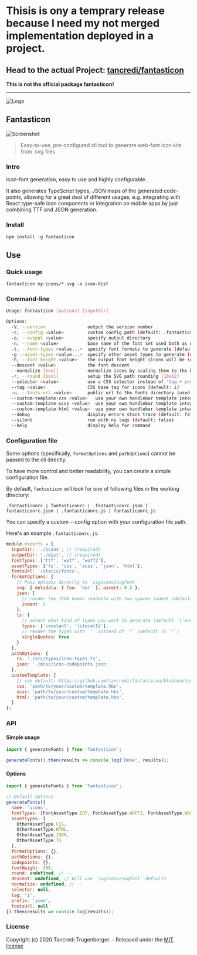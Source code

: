 # Thisis is ony a temprary release because I need my not merged implementation deployed in a project. 

## Head to the actual Project: [tancredi/fantasticon](https://github.com/tancredi/fantasticon)

**This is not the official package fantasticon!**

---

![Logo](assets/logo.png)

## Fantasticon

![Screenshot](assets/screenshot.png)

> Easy-to-use, pre-configured cli tool to generate web-font icon kits from .svg files

### Intro

Icon-font generation, easy to use and highly configurable.

It also generates TypeScript types, JSON maps of the generated code-points, allowing for a great deal of different usages, e.g. integrating with React type-safe icon components or integration on mobile apps by just combining TTF and JSON generation.

### Install

```
npm install -g fantasticon
```

## Use

### Quick usage

```
fantasticon my-icons/*.svg -o icon-dist
```

### Command-line

```bash
Usage: fantasticon [options] [inputDir]

Options:
  -V, --version                output the version number
  -c, --config <value>         custom config path (default: .fantasticonrc | fantasticonrc | .fantasticonrc.json | fantasticonrc.json | .fantasticonrc.js | fantasticonrc.js)
  -o, --output <value>         specify output directory
  -n, --name <value>           base name of the font set used both as default asset name and classname prefix (default: icons)
  -t, --font-types <value...>  specify font formats to generate (default: eot, woff2, woff, available: eot, woff2, woff, ttf, svg)
  -g --asset-types <value...>  specify other asset types to generate (default: css, html, json, ts, available: css, html, json, ts)
  -h, --font-height <value>    the output font height (icons will be scaled so the highest has this height) (default: 300)
  --descent <value>            the font descent
  --normalize [bool]           normalize icons by scaling them to the height of the highest icon
  -r, --round [bool]           setup the SVG path rounding [10e12]
  --selector <value>           use a CSS selector instead of 'tag + prefix' (default: null)
  --tag <value>                CSS base tag for icons (default: i)
  -u, --fonts-url <value>      public url to the fonts directory (used in the generated CSS)
  --custom-template-css <value>   use your own handlebar template intead of the default one
  --custom-template-scss <value>  use your own handlebar template intead of the default one
  --custom-template-html <value>  use your own handlebar template intead of the default one
  --debug                      display errors stack trace (default: false)
  --silent                     run with no logs (default: false)
  --help                       display help for command
```

### Configuration file

Some options (specifically, `formatOptions` and `pathOptions`) cannot be passed to the cli directly.

To have more control and better readability, you can create a simple configuration file.

By default, `fantasticon` will look for one of following files in the working directory:

```
.fantasticonrc | fantasticonrc | .fantasticonrc.json | fantasticonrc.json | .fantasticonrc.js | fantasticonrc.js
```

You can specify a custom --config option with your configuration file path.

Here's an example `.fantasticonrc.js`:

```js
module.exports = {
  inputDir: './icons', // (required)
  outputDir: './dist', // (required)
  fontTypes: ['ttf', 'woff', 'woff2'],
  assetTypes: ['ts', 'css', 'scss', 'json', 'html'],
  fontsUrl: '/static/fonts',
  formatOptions: {
    // Pass options directly to `svgicons2svgfont`
    svg: { metadata: { foo: 'bar' }, ascent: 0.5 },
    json: {
      // render the JSON human readable with two spaces indent (default is none, so minified)
      indent: 2
    },
    ts: {
      // select what kind of types you want to generate (default `['enum', 'constant', 'literalId', 'literalKey']`)
      types: ['constant', 'literalId'], 
      // render the types with `'` instead of `"` (default is `"`)
      singleQuotes: true 
    }
  },
  pathOptions: {
    ts: './src/types/icon-types.ts',
    json: './misc/icon-codepoints.json'
  },
  customTemplate: {
    // see default: https://github.com/tancredi/fantasticon/blob/master/templates/
    css: 'path/to/your/custom/template.hbs',
    scss: 'path/to/your/custom/template.hbs',
    html: 'path/to/your/custom/template.hbs',
  }
};
```

### API

#### Simple usage

```js
import { generateFonts } from 'fantasticon';

generateFonts().then(results => console.log('Done', results));
```

#### Options

```js
import { generateFonts } from 'fantasticon';

// Default options
generateFonts({
  name: 'icons',
  fontTypes: [FontAssetType.EOT, FontAssetType.WOFF2, FontAssetType.WOFF],
  assetTypes: [
    OtherAssetType.CSS,
    OtherAssetType.HTML,
    OtherAssetType.JSON,
    OtherAssetType.TS
  ],
  formatOptions: {},
  pathOptions: {},
  codepoints: {},
  fontHeight: 300,
  round: undefined, // --
  descent: undefined, // Will use `svgicons2svgfont` defaults
  normalize: undefined, // --
  selector: null,
  tag: 'i',
  prefix: 'icon',
  fontsUrl: null
}).then(results => console.log(results));
```

### License

Copyright (c) 2020 Tancredi Trugenberger. - Released under the [MIT license](https://github.com/tancredi/fantasticon/blob/master/LICENSE)

